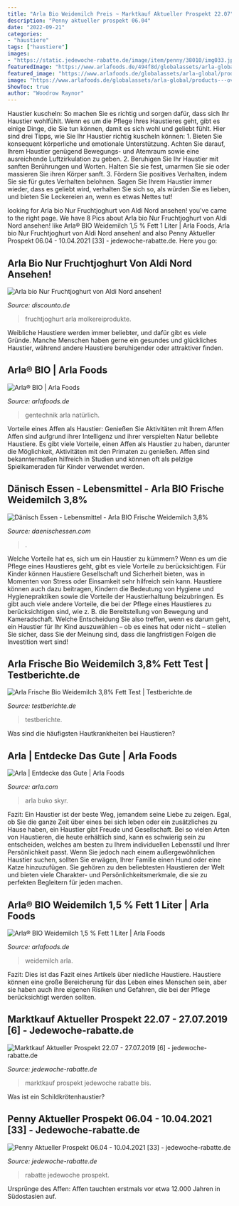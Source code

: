 ```yaml
---
title: "Arla Bio Weidemilch Preis ~ Marktkauf Aktueller Prospekt 22.07"
description: "Penny aktueller prospekt 06.04"
date: "2022-09-21"
categories:
- "haustiere"
tags: ["haustiere"]
images:
- "https://static.jedewoche-rabatte.de/image/item/penny/38010/img033.jpg"
featuredImage: "https://www.arlafoods.de/494f8d/globalassets/arla-global/products---overview/all-our-brands/arla-bio/de/zeit-fur-veranderung/weidemilch-frisch_brown_15.png?preset=ogbg,border20,background-color11"
featured_image: "https://www.arlafoods.de/globalassets/arla-global/products---overview/all-our-brands/arla-bio/de/integration/biosiegel.png"
image: "https://www.arlafoods.de/globalassets/arla-global/products---overview/all-our-brands/arla-bio/de/integration/biosiegel.png"
ShowToc: true
author: "Woodrow Raynor"
---
```



Haustier kuscheln: So machen Sie es richtig und sorgen dafür, dass sich Ihr Haustier wohlfühlt.
Wenn es um die Pflege Ihres Haustieres geht, gibt es einige Dinge, die Sie tun können, damit es sich wohl und geliebt fühlt. Hier sind drei Tipps, wie Sie Ihr Haustier richtig kuscheln können: 1. Bieten Sie konsequent körperliche und emotionale Unterstützung. Achten Sie darauf, Ihrem Haustier genügend Bewegungs- und Atemraum sowie eine ausreichende Luftzirkulation zu geben. 2. Beruhigen Sie Ihr Haustier mit sanften Berührungen und Worten. Halten Sie sie fest, umarmen Sie sie oder massieren Sie ihren Körper sanft. 3. Fördern Sie positives Verhalten, indem Sie sie für gutes Verhalten belohnen. Sagen Sie Ihrem Haustier immer wieder, dass es geliebt wird, verhalten Sie sich so, als würden Sie es lieben, und bieten Sie Leckereien an, wenn es etwas Nettes tut!

	

		
looking for Arla bio Nur Fruchtjoghurt von Aldi Nord ansehen! you've came to the right page. We have 8 Pics about Arla bio Nur Fruchtjoghurt von Aldi Nord ansehen! like Arla® BIO Weidemilch 1,5 % Fett 1 Liter | Arla Foods, Arla bio Nur Fruchtjoghurt von Aldi Nord ansehen! and also Penny Aktueller Prospekt 06.04 - 10.04.2021 [33] - jedewoche-rabatte.de. Here you go:
		
    
## Arla Bio Nur Fruchtjoghurt Von Aldi Nord Ansehen!

<img loading=lazy src="https://src.discounto.de/pics/Angebote/2020-05/3558920/5804841_Arla-bio-Nur-Fruchtjoghurt_original.jpg" onerror="this.onerror=null;this.src='https://tse4.mm.bing.net/th?id=OIP.ssAPE1wObMmZk5Z0qp62KAHaHa&amp;pid=15.1';" alt="Arla bio Nur Fruchtjoghurt von Aldi Nord ansehen!">

_Source: discounto.de_

>fruchtjoghurt arla molkereiprodukte. 

	

Weibliche Haustiere werden immer beliebter, und dafür gibt es viele Gründe. Manche Menschen haben gerne ein gesundes und glückliches Haustier, während andere Haustiere beruhigender oder attraktiver finden.

    
## Arla® BIO | Arla Foods

<img loading=lazy src="https://www.arlafoods.de/globalassets/arla-global/products---overview/all-our-brands/arla-bio/de/integration/biosiegel.png" onerror="this.onerror=null;this.src='https://tse1.mm.bing.net/th?id=OIP.Rmk6AueXhr5I26ZpsaVc_wHaC5&amp;pid=15.1';" alt="Arla® BIO | Arla Foods">

_Source: arlafoods.de_

>gentechnik arla natürlich. 

	

Vorteile eines Affen als Haustier: Genießen Sie Aktivitäten mit Ihrem Affen
Affen sind aufgrund ihrer Intelligenz und ihrer verspielten Natur beliebte Haustiere. Es gibt viele Vorteile, einen Affen als Haustier zu haben, darunter die Möglichkeit, Aktivitäten mit den Primaten zu genießen. Affen sind bekanntermaßen hilfreich in Studien und können oft als pelzige Spielkameraden für Kinder verwendet werden.

    
## Dänisch Essen - Lebensmittel - Arla BIO Frische Weidemilch 3,8%

<img loading=lazy src="https://www.daenischessen.com/fileadmin/media_daenischessen/Inhalte_Partnerfirmen/Arla/06_Produkte_Artikelbilder/Arla_Frischebioweidemilch38fett.png" onerror="this.onerror=null;this.src='https://tse3.mm.bing.net/th?id=OIP.IUdHflYOzdg76W5QEGxJWQHaE0&amp;pid=15.1';" alt="Dänisch Essen - Lebensmittel - Arla BIO Frische Weidemilch 3,8%">

_Source: daenischessen.com_

>. 

	

Welche Vorteile hat es, sich um ein Haustier zu kümmern?
Wenn es um die Pflege eines Haustieres geht, gibt es viele Vorteile zu berücksichtigen. Für Kinder können Haustiere Gesellschaft und Sicherheit bieten, was in Momenten von Stress oder Einsamkeit sehr hilfreich sein kann. Haustiere können auch dazu beitragen, Kindern die Bedeutung von Hygiene und Hygienepraktiken sowie die Vorteile der Haustierhaltung beizubringen. Es gibt auch viele andere Vorteile, die bei der Pflege eines Haustieres zu berücksichtigen sind, wie z. B. die Bereitstellung von Bewegung und Kameradschaft. Welche Entscheidung Sie also treffen, wenn es darum geht, ein Haustier für Ihr Kind auszuwählen – ob es eines hat oder nicht – stellen Sie sicher, dass Sie der Meinung sind, dass die langfristigen Folgen die Investition wert sind!

    
## Arla Frische Bio Weidemilch 3,8% Fett Test | Testberichte.de

<img loading=lazy src="https://www.testberichte.de/imgs/p_imgs_og/1268132.jpg" onerror="this.onerror=null;this.src='https://tse4.mm.bing.net/th?id=OIP.NItezj7PsMHBcHwU2rIEagHaD5&amp;pid=15.1';" alt="Arla Frische Bio Weidemilch 3,8% Fett Test | Testberichte.de">

_Source: testberichte.de_

>testberichte. 

	

Was sind die häufigsten Hautkrankheiten bei Haustieren?

    
## Arla | Entdecke Das Gute | Arla Foods

<img loading=lazy src="https://www.arlafoods.de/4a516f/globalassets/arla-global/products---overview/all-our-brands/arla-buko/de/buko-mit-skyr/buco_maintance_full_width_deck_v02.png?preset=full-desktop" onerror="this.onerror=null;this.src='https://tse2.mm.bing.net/th?id=OIP.KLAORIwlDsf5pVpaocb8QQHaDF&amp;pid=15.1';" alt="Arla | Entdecke das Gute | Arla Foods">

_Source: arla.com_

>arla buko skyr. 

	

Fazit:
Ein Haustier ist der beste Weg, jemandem seine Liebe zu zeigen. Egal, ob Sie die ganze Zeit über eines bei sich leben oder ein zusätzliches zu Hause haben, ein Haustier gibt Freude und Gesellschaft. Bei so vielen Arten von Haustieren, die heute erhältlich sind, kann es schwierig sein zu entscheiden, welches am besten zu Ihrem individuellen Lebensstil und Ihrer Persönlichkeit passt. Wenn Sie jedoch nach einem außergewöhnlichen Haustier suchen, sollten Sie erwägen, Ihrer Familie einen Hund oder eine Katze hinzuzufügen. Sie gehören zu den beliebtesten Haustieren der Welt und bieten viele Charakter- und Persönlichkeitsmerkmale, die sie zu perfekten Begleitern für jeden machen.

    
## Arla® BIO Weidemilch 1,5 % Fett 1 Liter | Arla Foods

<img loading=lazy src="https://www.arlafoods.de/494f8d/globalassets/arla-global/products---overview/all-our-brands/arla-bio/de/zeit-fur-veranderung/weidemilch-frisch_brown_15.png?preset=ogbg,border20,background-color11" onerror="this.onerror=null;this.src='https://tse3.mm.bing.net/th?id=OIP.eJcHZ0Mj4qBFXU_ljaXKuQAAAA&amp;pid=15.1';" alt="Arla® BIO Weidemilch 1,5 % Fett 1 Liter | Arla Foods">

_Source: arlafoods.de_

>weidemilch arla. 

	

Fazit:
Dies ist das Fazit eines Artikels über niedliche Haustiere. Haustiere können eine große Bereicherung für das Leben eines Menschen sein, aber sie haben auch ihre eigenen Risiken und Gefahren, die bei der Pflege berücksichtigt werden sollten.

    
## Marktkauf Aktueller Prospekt 22.07 - 27.07.2019 [6] - Jedewoche-rabatte.de

<img loading=lazy src="https://static.jedewoche-rabatte.de/image/item/marktkauf/23332/img006.jpg" onerror="this.onerror=null;this.src='https://tse4.mm.bing.net/th?id=OIP.BwRyNEIIXYaLVVEZgr76gQHaLC&amp;pid=15.1';" alt="Marktkauf Aktueller Prospekt 22.07 - 27.07.2019 [6] - jedewoche-rabatte.de">

_Source: jedewoche-rabatte.de_

>marktkauf prospekt jedewoche rabatte bis. 

	

Was ist ein Schildkrötenhaustier?

    
## Penny Aktueller Prospekt 06.04 - 10.04.2021 [33] - Jedewoche-rabatte.de

<img loading=lazy src="https://static.jedewoche-rabatte.de/image/item/penny/38010/img033.jpg" onerror="this.onerror=null;this.src='https://tse4.mm.bing.net/th?id=OIP.ihP5Z-CQZLwp0WX3NCawmAHaMW&amp;pid=15.1';" alt="Penny Aktueller Prospekt 06.04 - 10.04.2021 [33] - jedewoche-rabatte.de">

_Source: jedewoche-rabatte.de_

>rabatte jedewoche prospekt. 

	

Ursprünge des Affen: Affen tauchten erstmals vor etwa 12.000 Jahren in Südostasien auf.

